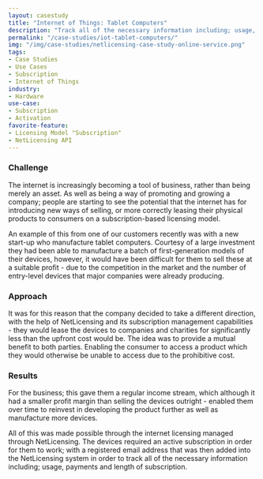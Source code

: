 ```yaml
---
layout: casestudy
title: "Internet of Things: Tablet Computers"
description: "Track all of the necessary information including; usage, payments and length of subscription"
permalink: "/case-studies/iot-tablet-computers/"
img: "/img/case-studies/netlicensing-case-study-online-service.png"
tags:
- Case Studies
- Use Cases
- Subscription
- Internet of Things
industry:
- Hardware
use-case:
- Subscription
- Activation
favorite-feature:
- Licensing Model "Subscription"
- NetLicensing API
---
```


### Challenge

The internet is increasingly becoming a tool of business, rather than being merely an asset. As well as being a way of promoting and growing a company; people are starting to see the potential that the internet has for introducing new ways of selling, or more correctly leasing their physical products to consumers on a subscription-based licensing model.

An example of this from one of our customers recently was with a new start-up who manufacture tablet computers. Courtesy of a large investment they had been able to manufacture a batch of first-generation models of their devices, however, it would have been difficult for them to sell these at a suitable profit - due to the competition in the market and the number of entry-level devices that major companies were already producing.

### Approach

It was for this reason that the company decided to take a different direction, with the help of NetLicensing and its subscription management capabilities - they would lease the devices to companies and charities for significantly less than the upfront cost would be. The idea was to provide a mutual benefit to both parties. Enabling the consumer to access a product which they would otherwise be unable to access due to the prohibitive cost.

### Results

For the business; this gave them a regular income stream, which although it had a smaller profit margin than selling the devices outright - enabled them over time to reinvest in developing the product further as well as manufacture more devices.

All of this was made possible through the internet licensing managed through NetLicensing. The devices required an active subscription in order for them to work; with a registered email address that was then added into the NetLicensing system in order to track all of the necessary information including; usage, payments and length of subscription.
